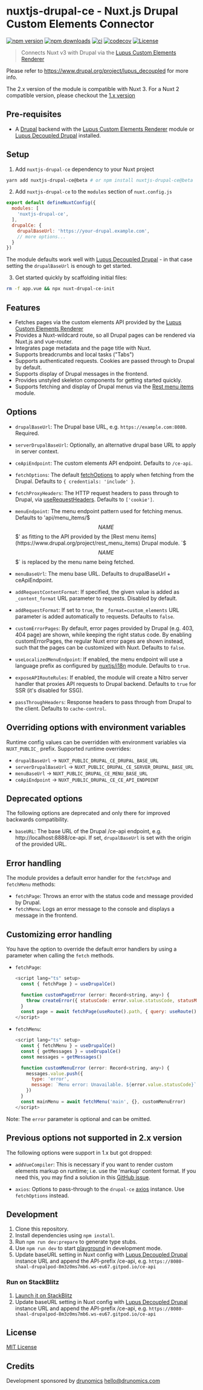# nuxtjs-drupal-ce - Nuxt.js Drupal Custom Elements Connector

[![npm version][npm-version-src]][npm-version-href]
[![npm downloads][npm-downloads-src]][npm-downloads-href]
[![ci](https://github.com/drunomics/nuxtjs-drupal-ce/actions/workflows/ci.yml/badge.svg?branch=2.x)](https://github.com/drunomics/nuxtjs-drupal-ce/actions/workflows/ci.yml)
[![codecov][codecov-src]][codecov-href]
[![License][license-src]][license-href]

> Connects Nuxt v3 with Drupal via the [Lupus Custom Elements Renderer](https://www.drupal.org/project/lupus_ce_renderer) 

Please refer to https://www.drupal.org/project/lupus_decoupled for more info.

The 2.x version of the module is compatible with Nuxt 3. For a Nuxt 2 compatible version, please checkout the [1.x version](https://github.com/drunomics/nuxtjs-drupal-ce/tree/1.x)


## Pre-requisites

* A [Drupal](https://drupal.org) backend with the 
  [Lupus Custom Elements Renderer](https://www.drupal.org/project/lupus_ce_renderer) 
  module or [Lupus Decoupled Drupal](https://www.drupal.org/project/lupus_decoupled) installed. 

## Setup

1. Add `nuxtjs-drupal-ce` dependency to your Nuxt project

```bash
yarn add nuxtjs-drupal-ce@beta # or npm install nuxtjs-drupal-ce@beta
```

2. Add `nuxtjs-drupal-ce` to the `modules` section of `nuxt.config.js`

```js
export default defineNuxtConfig({
  modules: [
    'nuxtjs-drupal-ce',
  ],
  drupalCe: {
    drupalBaseUrl: 'https://your-drupal.example.com',
    // more options...
  }
})
```

The module defaults work well with [Lupus Decoupled Drupal](https://www.drupal.org/project/lupus_decoupled) - in that case setting the
`drupalBaseUrl` is enough to get started.

3. Get started quickly by scaffolding initial files:
```bash
rm -f app.vue && npx nuxt-drupal-ce-init
```


## Features

* Fetches pages via the custom elements API provided by the [Lupus Custom Elements Renderer](https://www.drupal.org/project/lupus_ce_renderer) 
* Provides a Nuxt-wildcard route, so all Drupal pages can be rendered via Nuxt.js and vue-router.
* Integrates page metadata and the page title with Nuxt.
* Supports breadcrumbs and local tasks ("Tabs")
* Supports authenticated requests. Cookies are passed through to Drupal by default.
* Supports display of Drupal messages in the frontend.
* Provides unstyled skeleton components for getting started quickly.
* Supports fetching and display of Drupal menus via the [Rest menu items](https://www.drupal.org/project/rest_menu_items) module.


## Options

- `drupalBaseUrl`: The Drupal base URL, e.g. `https://example.com:8080`. Required.

- `serverDrupalBaseUrl`: Optionally, an alternative drupal base URL to apply in server context.

- `ceApiEndpoint`: The custom elements API endpoint. Defaults to `/ce-api`.

- `fetchOptions`: The default [fetchOptions](https://nuxt.com/docs/api/composables/use-fetch#params)
   to apply when fetching from the Drupal. Defaults to `{ credentials: 'include' }`.

- `fetchProxyHeaders`: The HTTP request headers to pass through to Drupal, via [useRequestHeaders](https://nuxt.com/docs/api/composables/use-request-headers#userequestheaders). Defaults to `['cookie']`.

- `menuEndpoint`: The menu endpoint pattern used for fetching menus. Defaults to 'api/menu_items/$$$NAME$$$' as fitting
  to the API provided by the [Rest menu items](https://www.drupal.org/project/rest_menu_items) Drupal module.
  `$$$NAME$$$` is replaced by the menu name being fetched.

- `menuBaseUrl`: The menu base URL. Defaults to drupalBaseUrl + ceApiEndpoint.

- `addRequestContentFormat`: If specified, the given value is added as `_content_format`
  URL parameter to requests. Disabled by default.

- `addRequestFormat`: If set to `true`, the `_format=custom_elements` URL parameter
is added automatically to requests. Defaults to `false`.

- `customErrorPages`: By default, error pages provided by Drupal (e.g. 403, 404 page) are shown,
  while keeping the right status code. By enabling customErrorPages, the regular Nuxt error
  pages are shown instead, such that the pages can be customized with Nuxt. Defaults to `false`.

- `useLocalizedMenuEndpoint`: If enabled, the menu endpoint will use a language prefix as configured by [nuxtjs/i18n](https://v8.i18n.nuxtjs.org) module. Defaults to `true`.

- `exposeAPIRouteRules`: If enabled, the module will create a Nitro server handler that proxies API requests to Drupal backend. Defaults to `true` for SSR (it's disabled for SSG).

- `passThroughHeaders`: Response headers to pass through from Drupal to the client. Defaults to `cache-control`.

## Overriding options with environment variables

Runtime config values can be overridden with environment variables via `NUXT_PUBLIC_` prefix. Supported runtime overrides:

- `drupalBaseUrl` -> `NUXT_PUBLIC_DRUPAL_CE_DRUPAL_BASE_URL`
- `serverDrupalBaseUrl` -> `NUXT_PUBLIC_DRUPAL_CE_SERVER_DRUPAL_BASE_URL`
- `menuBaseUrl` -> `NUXT_PUBLIC_DRUPAL_CE_MENU_BASE_URL`
- `ceApiEndpoint` -> `NUXT_PUBLIC_DRUPAL_CE_CE_API_ENDPOINT`

## Deprecated options

The following options are deprecated and only there for improved backwards compatibility.

- `baseURL`: The base URL of the Drupal /ce-api endpoint, e.g. http://localhost:8888/ce-api.
   If set, `drupalBaseUrl` is set with the origin of the provided URL.


## Error handling

The module provides a default error handler for the `fetchPage` and `fetchMenu` methods:

- `fetchPage`: Throws an error with the status code and message provided by Drupal.
- `fetchMenu`: Logs an error message to the console and displays a message in the frontend.

## Customizing error handling

You have the option to override the default error handlers by using a parameter when calling the `fetch` methods.

- `fetchPage`:
  ```javascript
  <script lang="ts" setup>
    const { fetchPage } = useDrupalCe()

    function customPageError (error: Record<string, any>) {
      throw createError({ statusCode: error.value.statusCode, statusMessage: 'No access.', data: {}, fatal: true })
    }
    const page = await fetchPage(useRoute().path, { query: useRoute().query }, customPageError)
  </script>
  ```

- `fetchMenu`:
  ```javascript
  <script lang="ts" setup>
    const { fetchMenu } = useDrupalCe()
    const { getMessages } = useDrupalCe()
    const messages = getMessages()

    function customMenuError (error: Record<string, any>) {
      messages.value.push({
        type: 'error',
        message: `Menu error: Unavailable. ${error.value.statusCode}`
      })
    }
    const mainMenu = await fetchMenu('main', {}, customMenuError)
  </script>
  ```

Note: The `error` parameter is optional and can be omitted.

## Previous options not supported in 2.x version

The following options were support in 1.x but got dropped:

- `addVueCompiler`: This is necessary if you want to render custom elements markup on runtime;
  i.e. use the 'markup' content format. If you need this, you may find a solution in this
  [GitHub issue](https://github.com/nuxt/nuxt/issues/13843).

- `axios`: Options to pass-through to the `drupal-ce`
  [axios](https://github.com/nuxt-community/axios-module) instance. Use `fetchOptions` instead.


## Development

1. Clone this repository.
2. Install dependencies using `npm install`.
3. Run `npm run dev:prepare` to generate type stubs.
4. Use `npm run dev` to start [playground](./playground) in development mode.
5. Update baseURL setting in Nuxt config with [Lupus Decoupled Drupal](https://www.drupal.org/project/lupus_decoupled) instance URL and append the API-prefix /ce-api, e.g. `https://8080-shaal-drupalpod-8m3z0ms7mb6.ws-eu67.gitpod.io/ce-api`

### Run on StackBlitz

1. [Launch it on StackBlitz](https://stackblitz.com/fork/github/drunomics/nuxtjs-drupal-ce/tree/2.x?startScript=dev:prepare,dev&file=playground/nuxt.config.ts)
2. Update baseURL setting in Nuxt config with [Lupus Decoupled Drupal](https://www.drupal.org/project/lupus_decoupled) instance URL and append the API-prefix /ce-api, e.g. `https://8080-shaal-drupalpod-8m3z0ms7mb6.ws-eu67.gitpod.io/ce-api`


## License

[MIT License](./LICENSE)

## Credits

Development sponsored by [drunomics](https://drunomics.com) <hello@drunomics.com>

<!-- Badges -->
[npm-version-src]: https://img.shields.io/npm/v/nuxtjs-drupal-ce/latest.svg
[npm-version-href]: https://npmjs.com/package/nuxtjs-drupal-ce

[npm-downloads-src]: https://img.shields.io/npm/dt/nuxtjs-drupal-ce.svg
[npm-downloads-href]: https://npmjs.com/package/nuxtjs-drupal-ce

[codecov-src]: https://codecov.io/gh/drunomics/nuxt-module-drupal-ce/branch/1.x/graph/badge.svg?token=vX3zknQWZv
[codecov-href]: https://codecov.io/gh/drunomics/nuxt-module-drupal-ce

[license-src]: https://img.shields.io/npm/l/nuxtjs-drupal-ce.svg
[license-href]: https://npmjs.com/package/nuxtjs-drupal-ce
